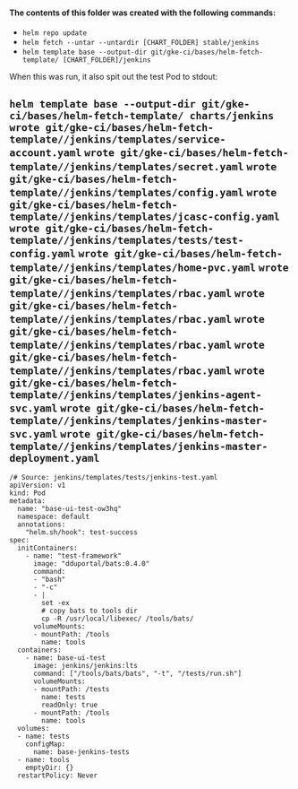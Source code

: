 #### The contents of this folder was created with the following commands:
* `helm repo update`
* `helm fetch --untar --untardir [CHART_FOLDER] stable/jenkins`
* `helm template base --output-dir git/gke-ci/bases/helm-fetch-template/ [CHART_FOLDER]/jenkins`

When this was run, it also spit out the test Pod to stdout:


`helm template base --output-dir git/gke-ci/bases/helm-fetch-template/ charts/jenkins`
`wrote git/gke-ci/bases/helm-fetch-template//jenkins/templates/service-account.yaml`
`wrote git/gke-ci/bases/helm-fetch-template//jenkins/templates/secret.yaml`
`wrote git/gke-ci/bases/helm-fetch-template//jenkins/templates/config.yaml`
`wrote git/gke-ci/bases/helm-fetch-template//jenkins/templates/jcasc-config.yaml`
`wrote git/gke-ci/bases/helm-fetch-template//jenkins/templates/tests/test-config.yaml`
`wrote git/gke-ci/bases/helm-fetch-template//jenkins/templates/home-pvc.yaml`
`wrote git/gke-ci/bases/helm-fetch-template//jenkins/templates/rbac.yaml`
`wrote git/gke-ci/bases/helm-fetch-template//jenkins/templates/rbac.yaml`
`wrote git/gke-ci/bases/helm-fetch-template//jenkins/templates/rbac.yaml`
`wrote git/gke-ci/bases/helm-fetch-template//jenkins/templates/rbac.yaml`
`wrote git/gke-ci/bases/helm-fetch-template//jenkins/templates/jenkins-agent-svc.yaml`
`wrote git/gke-ci/bases/helm-fetch-template//jenkins/templates/jenkins-master-svc.yaml`
`wrote git/gke-ci/bases/helm-fetch-template//jenkins/templates/jenkins-master-deployment.yaml`
---
```
/# Source: jenkins/templates/tests/jenkins-test.yaml
apiVersion: v1
kind: Pod
metadata:
  name: "base-ui-test-ow3hq"
  namespace: default
  annotations:
    "helm.sh/hook": test-success
spec:
  initContainers:
    - name: "test-framework"
      image: "dduportal/bats:0.4.0"
      command:
      - "bash"
      - "-c"
      - |
        set -ex
        # copy bats to tools dir
        cp -R /usr/local/libexec/ /tools/bats/
      volumeMounts:
      - mountPath: /tools
        name: tools
  containers:
    - name: base-ui-test
      image: jenkins/jenkins:lts
      command: ["/tools/bats/bats", "-t", "/tests/run.sh"]
      volumeMounts:
      - mountPath: /tests
        name: tests
        readOnly: true
      - mountPath: /tools
        name: tools
  volumes:
  - name: tests
    configMap:
      name: base-jenkins-tests
  - name: tools
    emptyDir: {}
  restartPolicy: Never
```
